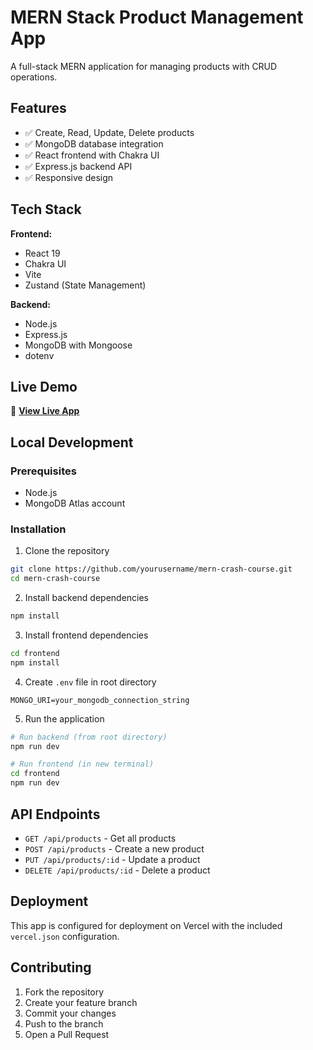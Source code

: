 # MERN Stack Product Management App

A full-stack MERN application for managing products with CRUD operations.

## Features

- ✅ Create, Read, Update, Delete products
- ✅ MongoDB database integration
- ✅ React frontend with Chakra UI
- ✅ Express.js backend API
- ✅ Responsive design

## Tech Stack

**Frontend:**
- React 19
- Chakra UI
- Vite
- Zustand (State Management)

**Backend:**
- Node.js
- Express.js
- MongoDB with Mongoose
- dotenv

## Live Demo

🚀 **[View Live App](https://your-app-name.vercel.app)**

## Local Development

### Prerequisites
- Node.js
- MongoDB Atlas account

### Installation

1. Clone the repository
```bash
git clone https://github.com/yourusername/mern-crash-course.git
cd mern-crash-course
```

2. Install backend dependencies
```bash
npm install
```

3. Install frontend dependencies
```bash
cd frontend
npm install
```

4. Create `.env` file in root directory
```env
MONGO_URI=your_mongodb_connection_string
```

5. Run the application
```bash
# Run backend (from root directory)
npm run dev

# Run frontend (in new terminal)
cd frontend
npm run dev
```

## API Endpoints

- `GET /api/products` - Get all products
- `POST /api/products` - Create a new product
- `PUT /api/products/:id` - Update a product
- `DELETE /api/products/:id` - Delete a product

## Deployment

This app is configured for deployment on Vercel with the included `vercel.json` configuration.

## Contributing

1. Fork the repository
2. Create your feature branch
3. Commit your changes
4. Push to the branch
5. Open a Pull Request
